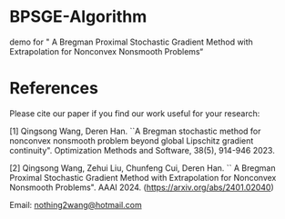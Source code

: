 # BPSGE-Algorithm
demo for " A Bregman Proximal Stochastic Gradient Method with Extrapolation for Nonconvex Nonsmooth Problems“


# References
Please cite our paper if you find our work useful for your research:

[1] Qingsong Wang, Deren Han. ``A Bregman stochastic method for nonconvex nonsmooth problem beyond global Lipschitz gradient continuity". Optimization Methods and Software, 38(5), 914-946 2023.

[2] Qingsong Wang, Zehui Liu, Chunfeng Cui, Deren Han. `` A Bregman Proximal Stochastic Gradient Method with Extrapolation for Nonconvex Nonsmooth Problems".  AAAI 2024. (https://arxiv.org/abs/2401.02040)


Email: nothing2wang@hotmail.com
